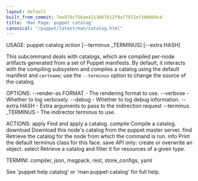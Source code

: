 ```yaml
---
layout: default
built_from_commit: 7ee979c756ae4213067b12f9af7971ef380d60c4
title: 'Man Page: puppet catalog'
canonical: "/puppet/latest/man/catalog.html"
---
```


<div class='mp'>
<p>USAGE: puppet catalog <var>action</var> [--terminus _TERMINUS] [--extra HASH]</p>

<p>This subcommand deals with catalogs, which are compiled per-node artifacts
generated from a set of Puppet manifests. By default, it interacts with the
compiling subsystem and compiles a catalog using the default manifest and
<code>certname</code>; use the <code>--terminus</code> option to change the source of the catalog.</p>

<p>OPTIONS:
  --render-as FORMAT             - The rendering format to use.
  --verbose                      - Whether to log verbosely.
  --debug                        - Whether to log debug information.
  --extra HASH                   - Extra arguments to pass to the indirection
                                   request
  --terminus _TERMINUS           - The indirector terminus to use.</p>

<p>ACTIONS:
  apply       Find and apply a catalog.
  compile     Compile a catalog.
  download    Download this node's catalog from the puppet master server.
  find        Retrieve the catalog for the node from which the command is run.
  info        Print the default terminus class for this face.
  save        API only: create or overwrite an object.
  select      Retrieve a catalog and filter it for resources of a given type.</p>

<p>TERMINI: compiler, json, msgpack, rest, store_configs, yaml</p>

<p>See 'puppet help catalog' or 'man puppet-catalog' for full help.</p>

</div>
